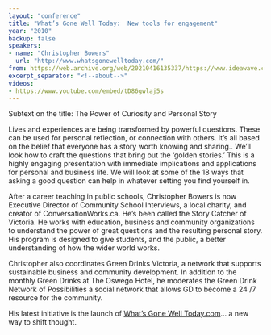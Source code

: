 ```yaml
---
layout: "conference"
title: "What’s Gone Well Today:  New tools for engagement"
year: "2010"
backup: false
speakers:
- name: "Christopher Bowers"
  url: "http://www.whatsgonewelltoday.com/"
from: https://web.archive.org/web/20210416135337/https://www.ideawave.ca/the-conference/whats-gone-well-today-new-tools-for-engagement
excerpt_separator: "<!--about-->"
videos:
- https://www.youtube.com/embed/tD86gwlaj5s
---
```


Subtext on the title: The Power of Curiosity and Personal Story

Lives and experiences are being transformed by powerful questions. These can
be used for personal reflection, or connection with others. It’s all based on
the belief that everyone has a story worth knowing and sharing.. We’ll look
how to craft the questions that bring out the ‘golden stories.’ This is a
highly engaging presentation with immediate implications and applications for
personal and business life. We will look at some of the 18 ways that asking a
good question can help in whatever setting you find yourself in.

<!--about-->

After a career teaching in public schools, Christopher Bowers is now Executive
Director of Community School Interviews, a local charity, and creator of
ConversationWorks.ca. He’s been called the Story Catcher of Victoria. He works
with education, business and community organizations to understand the power
of great questions and the resulting personal story. His program is designed
to give students, and the public, a better understanding of how the wider
world works.

Christopher also coordinates Green Drinks Victoria, a network that supports
sustainable business and community development. In addition to the monthly
Green Drinks at The Oswego Hotel, he moderates the Green Drink Network of
Possibilities a social network that allows GD to become a 24 /7 resource for
the community.

His latest initiative is the launch of [What’s Gone Well Today.com](http://www.whatsgonewelltoday.com/)&#8230; a new way
to shift thought.
